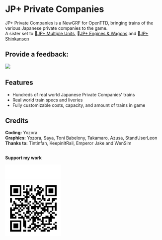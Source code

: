 # JP+ Private Companies
JP+ Private Companies is a NewGRF for OpenTTD, bringing trains of the various Japanese private companies to the game.<br>
A sister set to 🚋[JP+ Multiple Units](https://github.com/OpenTTD-JPplus/JPplusSet), 🚂[JP+ Engines & Wagons](https://github.com/OpenTTD-JPplus/JPengines) and 🚅[JP+ Shinkansen](https://github.com/OpenTTD-JPplus/JPplusShinkansen)

## Provide a feedback:<br>
[<img src="https://upload.wikimedia.org/wikipedia/commons/thumb/c/c2/Google_Forms_logo_%282014-2020%29.svg/745px-Google_Forms_logo_%282014-2020%29.svg.png" width="40"/>](https://docs.google.com/forms/d/e/1FAIpQLSfDiigPU3KL-KpCF6zEf4sLvGMuQJOHy7J8mgaQdfFO27U1Jw/viewform?usp=sharing)

## Features<br>
* Hundreds of real world Japanese Private Companies' trains
* Real world train specs and liveries
* Fully customizable costs, capacity, and amount of trains in game

## Credits
**Coding:** Yozora <br>
**Graphics:** Yozora, Saya, Toni Babelony, Takamaro, Azusa, StandUserLeon <br>
**Thanks to:** Tintinfan, KeepinItRail, Emperor Jake and WenSim<br>

##
**Support my work**<br>

[<img src="https://github.com/Yozora3/technical_stuff/blob/main/logos/White.png?raw=true" width="180"/>](https://boosty.to/yozora3/donate)<br>
[<img src="https://github.com/Yozora3/technical_stuff/blob/main/logos/yozora3-donate.png?raw=true" width="180"/>](https://boosty.to/yozora3/donate)
